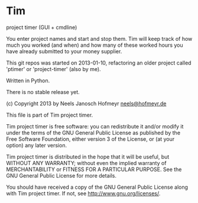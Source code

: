Tim
===

project timer (GUI + cmdline)

You enter project names and start and stop them.
Tim will keep track of how much you worked (and when) and how many of these
worked hours you have already submitted to your money supplier.

This git repos was started on 2013-01-10, refactoring an older project called
'ptimer' or 'project-timer' (also by me).

Written in Python.

There is no stable release yet.

(c) Copyright 2013 by Neels Janosch Hofmeyr <neels@hofmeyr.de>

This file is part of Tim project timer.

Tim project timer is free software: you can redistribute it and/or modify
it under the terms of the GNU General Public License as published by
the Free Software Foundation, either version 3 of the License, or
(at your option) any later version.

Tim project timer is distributed in the hope that it will be useful,
but WITHOUT ANY WARRANTY; without even the implied warranty of
MERCHANTABILITY or FITNESS FOR A PARTICULAR PURPOSE.  See the
GNU General Public License for more details.

You should have received a copy of the GNU General Public License
along with Tim project timer.  If not, see <http://www.gnu.org/licenses/>.

